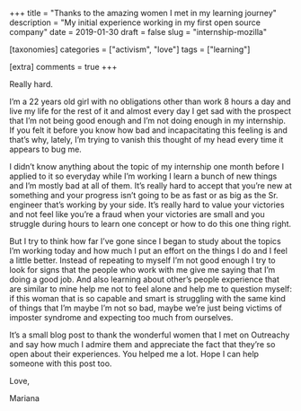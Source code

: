 +++
title = "Thanks to the amazing women I met in my learning journey"
description = "My initial experience working in my first open source company"
date = 2019-01-30
draft = false
slug = "internship-mozilla"

[taxonomies]
categories = ["activism", "love"]
tags = ["learning"]

[extra]
comments = true
+++

Really hard.

I’m a 22 years old girl with no obligations other than work 8 hours a day and live my life for the rest of it and almost every day I get sad with the prospect that I’m not being good enough and I’m not doing enough in my internship. If you felt it before you know how bad and incapacitating this feeling is and that’s why, lately, I’m trying to vanish this thought of my head every time it appears to bug me.

I didn’t know anything about the topic of my internship one month before I applied to it so everyday while I’m working I learn a bunch of new things and I’m mostly bad at all of them. It’s really hard to accept that you’re new at something and your progress isn’t going to be as fast or as big as the Sr. engineer that’s working by your side. It’s really hard to value your victories and not feel like you’re a fraud when your victories are small and you struggle during hours to learn one concept or how to do this one thing right.

But I try to think how far I’ve gone since I began to study about the topics I’m working today and how much I put an effort on the things I do and I feel a little better. Instead of repeating to myself I’m not good enough I try to look for signs that the people who work with me give me saying that I’m doing a good job. And also learning about other’s people experience that are similar to mine help me not to feel alone and help me to question myself: if this woman that is so capable and smart is struggling with the same kind of things that I’m maybe I’m not so bad, maybe we’re just being victims of imposter syndrome and expecting too much from ourselves.

It’s a small blog post to thank the wonderful women that I met on Outreachy and say how much I admire them and appreciate the fact that they’re so open about their experiences. You helped me a lot. Hope I can help someone with this post too.

Love,

Mariana
